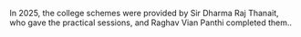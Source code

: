 In 2025, the college schemes were provided by Sir Dharma Raj Thanait, who gave the practical sessions, and Raghav Vian Panthi completed them..